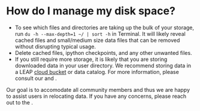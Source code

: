 # How do I manage my disk space?

- To see which files and directories are taking up the bulk of your storage, run `du -h --max-depth=1 ~/ | sort -h` in Terminal. It will likely reveal cached files and small/medium size data files that can be removed without disrupting typical usage.
- Delete cached files, ipython checkpoints, and any other unwanted files.
- If you still require more storage, it is likely that you are storing downloaded data in your user directory. We recommend storing data in a LEAP [cloud bucket](https://leap-stc.github.io/leap-pangeo/jupyterhub.html#leap-pangeo-cloud-storage-buckets) or data catalog. For more information, please consult our [](guide.data) and [](explanation.data-policy).

Our goal is to accomodate all community members and thus we are happy to assist users in relocating data. If you have any concerns, please reach out to the [](support.data_compute_team).
